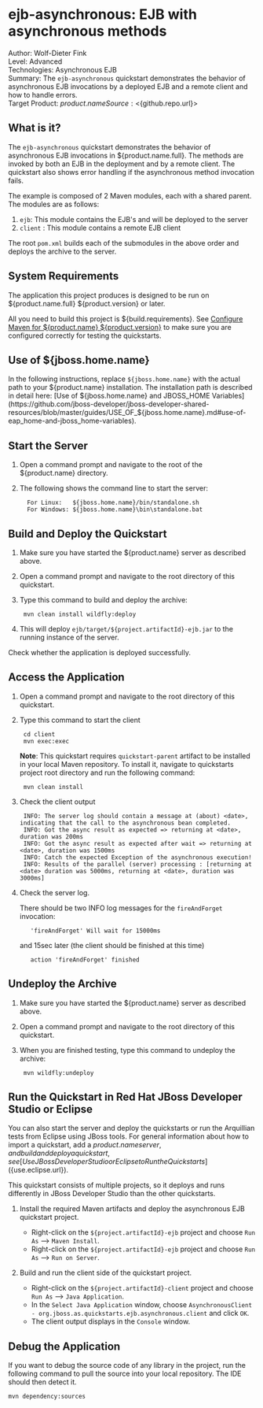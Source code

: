 # ejb-asynchronous: EJB with asynchronous methods

Author: Wolf-Dieter Fink  
Level: Advanced  
Technologies: Asynchronous EJB  
Summary: The `ejb-asynchronous` quickstart demonstrates the behavior of asynchronous EJB invocations by a deployed EJB and a remote client and how to handle errors.  
Target Product: ${product.name}  
Source: <${github.repo.url}>  

## What is it?

The `ejb-asynchronous` quickstart demonstrates the behavior of asynchronous EJB invocations in ${product.name.full}. The methods are invoked by both an EJB in the deployment and by a remote client. The quickstart also shows error handling if the asynchronous method invocation fails.

The example is composed of 2 Maven modules, each with a shared parent. The modules are as follows:

1. `ejb`: This module contains the EJB's and will be deployed to the server
2. `client` : This module contains a remote EJB client

The root `pom.xml` builds each of the submodules in the above order and deploys the archive to the server.


## System Requirements

The application this project produces is designed to be run on ${product.name.full} ${product.version} or later.

All you need to build this project is ${build.requirements}. See [Configure Maven for ${product.name} ${product.version}](https://github.com/jboss-developer/jboss-developer-shared-resources/blob/master/guides/CONFIGURE_MAVEN_JBOSS_EAP7.md#configure-maven-to-build-and-deploy-the-quickstarts) to make sure you are configured correctly for testing the quickstarts.


## Use of ${jboss.home.name}

In the following instructions, replace `${jboss.home.name}` with the actual path to your ${product.name} installation. The installation path is described in detail here: [Use of ${jboss.home.name} and JBOSS_HOME Variables](https://github.com/jboss-developer/jboss-developer-shared-resources/blob/master/guides/USE_OF_${jboss.home.name}.md#use-of-eap_home-and-jboss_home-variables).


## Start the Server

1. Open a command prompt and navigate to the root of the ${product.name} directory.
2. The following shows the command line to start the server:

         For Linux:   ${jboss.home.name}/bin/standalone.sh
         For Windows: ${jboss.home.name}\bin\standalone.bat


## Build and Deploy the Quickstart

1. Make sure you have started the ${product.name} server as described above.
2. Open a command prompt and navigate to the root directory of this quickstart.
3. Type this command to build and deploy the archive:

        mvn clean install wildfly:deploy
4. This will deploy `ejb/target/${project.artifactId}-ejb.jar` to the running instance of the server.

Check whether the application is deployed successfully.


## Access the Application

1. Open a command prompt and navigate to the root directory of this quickstart.
2. Type this command to start the client

        cd client
        mvn exec:exec

    __Note__: This quickstart requires `quickstart-parent` artifact to be installed in your local Maven repository.
    To install it, navigate to quickstarts project root directory and run the following command:

        mvn clean install

3. Check the client output

        INFO: The server log should contain a message at (about) <date>, indicating that the call to the asynchronous bean completed.
        INFO: Got the async result as expected => returning at <date>, duration was 200ms
        INFO: Got the async result as expected after wait => returning at <date>, duration was 1500ms
        INFO: Catch the expected Exception of the asynchronous execution!
        INFO: Results of the parallel (server) processing : [returning at <date> duration was 5000ms, returning at <date>, duration was 3000ms]

4. Check the server log.

    There should be two INFO log messages for the `fireAndForget` invocation:

          'fireAndForget' Will wait for 15000ms

    and 15sec later (the client should be finished at this time)

          action 'fireAndForget' finished


## Undeploy the Archive

1. Make sure you have started the ${product.name} server as described above.
2. Open a command prompt and navigate to the root directory of this quickstart.
3. When you are finished testing, type this command to undeploy the archive:

        mvn wildfly:undeploy


## Run the Quickstart in Red Hat JBoss Developer Studio or Eclipse

You can also start the server and deploy the quickstarts or run the Arquillian tests from Eclipse using JBoss tools. For general information about how to import a quickstart, add a ${product.name} server, and build and deploy a quickstart, see [Use JBoss Developer Studio or Eclipse to Run the Quickstarts](${use.eclipse.url}).

This quickstart consists of multiple projects, so it deploys and runs differently in JBoss Developer Studio than the other quickstarts.

1. Install the required Maven artifacts and deploy the asynchronous EJB quickstart project.
   * Right-click on the `${project.artifactId}-ejb` project and choose `Run As` --> `Maven Install`.
   * Right-click on the `${project.artifactId}-ejb` project and choose `Run As` --> `Run on Server`.

2. Build and run the client side of the quickstart project.
   * Right-click on the `${project.artifactId}-client` project and choose `Run As` --> `Java Application`.
   * In the `Select Java Application` window, choose `AsynchronousClient - org.jboss.as.quickstarts.ejb.asynchronous.client` and click `OK`.
   * The client output displays in the `Console` window.


## Debug the Application

If you want to debug the source code of any library in the project, run the following command to pull the source into your local repository. The IDE should then detect it.

    mvn dependency:sources
